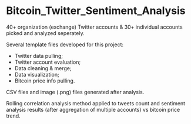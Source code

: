 
# Bitcoin_Twitter_Sentiment_Analysis

40+ organization (exchange) Twitter accounts & 30+ individual accounts picked and analyzed seperately.

Several template files developed for this project:
- Twitter data pulling;
- Twitter account evaluation;
- Data cleaning & merge;
- Data visualization;
- Bitcoin price info pulling.

CSV files and image (.png) files generated after analysis.

Rolling correlation analysis method applied to tweets count and sentiment analysis results (after aggregation of multiple accounts) vs bitcoin price trend.



```python

```
